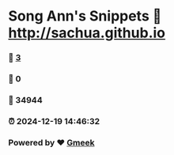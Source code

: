 # Song Ann's Snippets :link: http://sachua.github.io 
### :page_facing_up: [3](http://sachua.github.io/tag.html) 
### :speech_balloon: 0 
### :hibiscus: 34944 
### :alarm_clock: 2024-12-19 14:46:32 
### Powered by :heart: [Gmeek](https://github.com/Meekdai/Gmeek)
